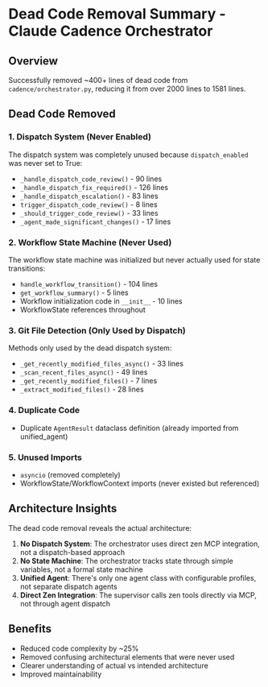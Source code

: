 # Dead Code Removal Summary - Claude Cadence Orchestrator

## Overview
Successfully removed ~400+ lines of dead code from `cadence/orchestrator.py`, reducing it from over 2000 lines to 1581 lines.

## Dead Code Removed

### 1. Dispatch System (Never Enabled)
The dispatch system was completely unused because `dispatch_enabled` was never set to True:
- `_handle_dispatch_code_review()` - 90 lines
- `_handle_dispatch_fix_required()` - 126 lines
- `_handle_dispatch_escalation()` - 83 lines
- `trigger_dispatch_code_review()` - 8 lines
- `_should_trigger_code_review()` - 33 lines
- `_agent_made_significant_changes()` - 17 lines

### 2. Workflow State Machine (Never Used)
The workflow state machine was initialized but never actually used for state transitions:
- `handle_workflow_transition()` - 104 lines
- `get_workflow_summary()` - 5 lines
- Workflow initialization code in `__init__` - 10 lines
- WorkflowState references throughout

### 3. Git File Detection (Only Used by Dispatch)
Methods only used by the dead dispatch system:
- `_get_recently_modified_files_async()` - 33 lines
- `_scan_recent_files_async()` - 49 lines
- `_get_recently_modified_files()` - 7 lines
- `_extract_modified_files()` - 28 lines

### 4. Duplicate Code
- Duplicate `AgentResult` dataclass definition (already imported from unified_agent)

### 5. Unused Imports
- `asyncio` (removed completely)
- WorkflowState/WorkflowContext imports (never existed but referenced)

## Architecture Insights

The dead code removal reveals the actual architecture:
1. **No Dispatch System**: The orchestrator uses direct zen MCP integration, not a dispatch-based approach
2. **No State Machine**: The orchestrator tracks state through simple variables, not a formal state machine
3. **Unified Agent**: There's only one agent class with configurable profiles, not separate dispatch agents
4. **Direct Zen Integration**: The supervisor calls zen tools directly via MCP, not through agent dispatch

## Benefits
- Reduced code complexity by ~25%
- Removed confusing architectural elements that were never used
- Clearer understanding of actual vs intended architecture
- Improved maintainability
